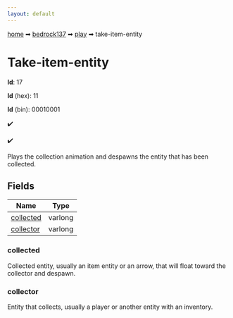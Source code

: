 ```yaml
---
layout: default
---
```


[home](/) ➡ [bedrock137](/protocol/bedrock137) ➡ [play](/protocol/bedrock137/play) ➡ take-item-entity

# Take-item-entity

**Id**: 17

**Id** (hex): 11

**Id** (bin): 00010001

✔️

✔️

Plays the collection animation and despawns the entity that has been collected.

## Fields

Name | Type
---|---
[collected](#collected) | varlong
[collector](#collector) | varlong

### collected

Collected entity, usually an item entity or an arrow, that will float toward the collector and despawn.

### collector

Entity that collects, usually a player or another entity with an inventory.

